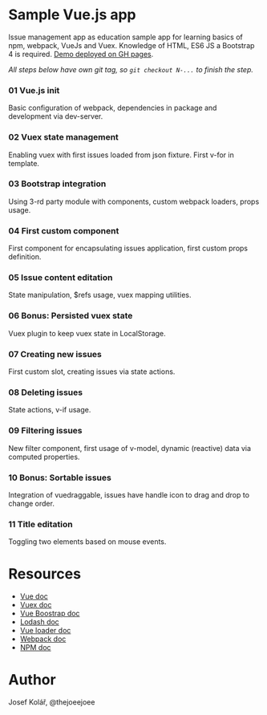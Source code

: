 # Sample Vue.js app

Issue management app as education sample app for learning basics of npm, webpack, VueJs and Vuex. Knowledge of HTML, ES6 JS a Bootstrap 4 is required. [Demo deployed on GH pages](https://thejoeejoee.github.io/sample-vuejs-app/).

_All steps below have own git tag, so `git checkout N-...` to finish the step._

### 01 Vue.js init
Basic configuration of webpack, dependencies in package and development via dev-server.

### 02 Vuex state management
Enabling vuex with first issues loaded from json fixture. First v-for in template.

### 03 Bootstrap integration
Using 3-rd party module with components, custom webpack loaders, props usage.

### 04 First custom component
First component for encapsulating issues application, first custom props definition.

### 05 Issue content editation
State manipulation, $refs usage, vuex mapping utilities.

### 06 Bonus: Persisted vuex state
Vuex plugin to keep vuex state in LocalStorage.

### 07 Creating new issues
First custom slot, creating issues via state actions.

### 08 Deleting issues
State actions, v-if usage.

### 09 Filtering issues
New filter component, first usage of v-model, dynamic (reactive) data via computed properties.

### 10 Bonus: Sortable issues
Integration of vuedraggable, issues have handle icon to drag and drop to change order.

### 11 Title editation
Toggling two elements based on mouse events.

# Resources
- [Vue doc](https://vuejs.org/v2/guide/index.html)
- [Vuex doc](https://vuex.vuejs.org/guide/)
- [Vue Boostrap doc](https://bootstrap-vue.js.org/docs/components)
- [Lodash doc](https://lodash.com/docs/4.17.10)
- [Vue loader doc](https://vue-loader.vuejs.org/)
- [Webpack doc](https://webpack.js.org/concepts/)
- [NPM doc](https://docs.npmjs.com/)


# Author
Josef Kolář, @thejoeejoee
